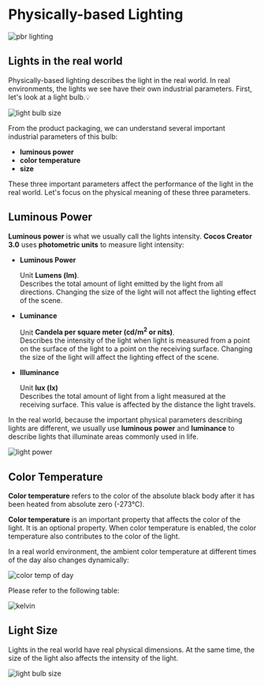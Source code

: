 # Physically-based Lighting

![pbr lighting](pbrlighting/pbr-lighting.jpg)

## Lights in the real world

Physically-based lighting describes the light in the real world. In real environments, the lights we see have their own industrial parameters. First, let's look at a light bulb.💡

![light bulb size](pbrlighting/light-bulb.jpg)

From the product packaging, we can understand several important industrial parameters of this bulb:

  - **luminous power**
  - **color temperature**
  - **size**

These three important parameters affect the performance of the light in the real world. Let's focus on the physical meaning of these three parameters.

## Luminous Power

**Luminous power** is what we usually call the lights intensity. __Cocos Creator 3.0__ uses **photometric units** to measure light intensity:

- **Luminous Power**

  Unit **Lumens (lm)**.<br>
  Describes the total amount of light emitted by the light from all directions. Changing the size of the light will not affect the lighting effect of the scene.

- **Luminance**

  Unit **Candela per square meter (cd/m<sup>2</sup> or nits)**.<br>
  Describes the intensity of the light when light is measured from a point on the surface of the light to a point on the receiving surface. Changing the size of the light will affect the lighting effect of the scene.

- **Illuminance**

  Unit **lux (lx)**<br>
  Describes the total amount of light from a light measured at the receiving surface. This value is affected by the distance the light travels.

In the real world, because the important physical parameters describing lights are different, we usually use **luminous power** and **luminance** to describe lights that illuminate areas commonly used in life.

![light power](pbrlighting/light-power.jpg)

## Color Temperature

**Color temperature** refers to the color of the absolute black body after it has been heated from absolute zero (-273°C).

**Color temperature** is an important property that affects the color of the light. It is an optional property. When color temperature is enabled, the color temperature also contributes to the color of the light.

In a real world environment, the ambient color temperature at different times of the day also changes dynamically:

![color temp of day](pbrlighting/color-temp-of-day.jpg)

Please refer to the following table:

![kelvin](pbrlighting/kelvin.jpg)

## Light Size

Lights in the real world have real physical dimensions. At the same time, the size of the light also affects the intensity of the light.

![light bulb size](pbrlighting/light-bulb-size.png)

